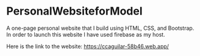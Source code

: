 # PersonalWebsiteforModel
A one-page personal website that I build using HTML, CSS, and Bootstrap. In order to launch this website I have used firebase as my host. 

Here is the link to the website: https://ccaguilar-58b46.web.app/ 
